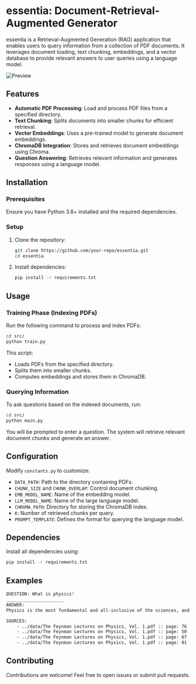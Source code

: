 # essentia: Document-Retrieval-Augmented Generator

essentia is a Retrieval-Augmented Generation (RAG) application that enables users to query information from a collection of PDF documents. It leverages document loading, text chunking, embeddings, and a vector database to provide relevant answers to user queries using a language model.

<div>
  <img src="./image.jpg" alt="Preview">
</div>

## Features
- **Automatic PDF Processing**: Load and process PDF files from a specified directory.
- **Text Chunking**: Splits documents into smaller chunks for efficient retrieval.
- **Vector Embeddings**: Uses a pre-trained model to generate document embeddings.
- **ChromaDB Integration**: Stores and retrieves document embeddings using Chroma.
- **Question Answering**: Retrieves relevant information and generates responses using a language model.

## Installation
### Prerequisites
Ensure you have Python 3.8+ installed and the required dependencies.

### Setup
1. Clone the repository:
   ```sh
   git clone https://github.com/your-repo/essentia.git
   cd essentia
   ```
2. Install dependencies:
   ```sh
   pip install -r requirements.txt
   ```

## Usage
### Training Phase (Indexing PDFs)
Run the following command to process and index PDFs:
```sh
cd src/
python train.py
```
This script:
- Loads PDFs from the specified directory.
- Splits them into smaller chunks.
- Computes embeddings and stores them in ChromaDB.

### Querying Information
To ask questions based on the indexed documents, run:
```sh
cd src/
python main.py
```
You will be prompted to enter a question. The system will retrieve relevant document chunks and generate an answer.

## Configuration
Modify `constants.py` to customize:
- `DATA_PATH`: Path to the directory containing PDFs.
- `CHUNK_SIZE` and `CHUNK_OVERLAP`: Control document chunking.
- `EMB_MODEL_NAME`: Name of the embedding model.
- `LLM_MODEL_NAME`: Name of the large language model.
- `CHROMA_PATH`: Directory for storing the ChromaDB index.
- `K`: Number of retrieved chunks per query.
- `PROMPT_TEMPLATE`: Defines the format for querying the language model.

## Dependencies
Install all dependencies using:
```sh
pip install -r requirements.txt
```

## Examples

```sh
QUESTION: What is physics?
______________________
ANSWER:
Physics is the most fundamental and all-inclusive of the sciences, and has had a profound effect on all scientific development. It is the present-day equivalent of what used to be called "natural philosophy", from which most of our modern sciences arose.

SOURCES:
    - ../data/The Feynman Lectures on Physics, Vol. 1.pdf :: page: 76
    - ../data/The Feynman Lectures on Physics, Vol. 1.pdf :: page: 50
    - ../data/The Feynman Lectures on Physics, Vol. 1.pdf :: page: 67
    - ../data/The Feynman Lectures on Physics, Vol. 1.pdf :: page: 81
```

## Contributing
Contributions are welcome! Feel free to open issues or submit pull requests.
